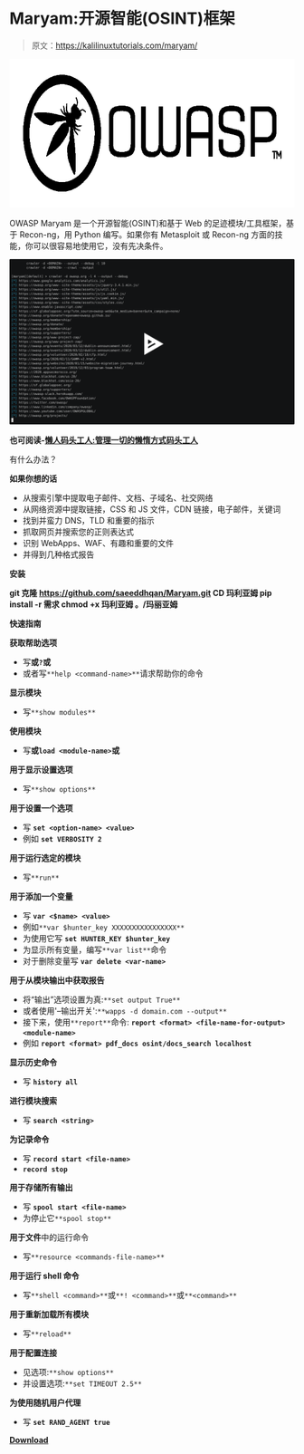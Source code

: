 # Maryam:开源智能(OSINT)框架

> 原文：<https://kalilinuxtutorials.com/maryam/>

[![Maryam : Open-source Intelligence(OSINT) Framework](img//19f62b21d91e01740e0058bd66a311fe.png "Maryam : Open-source Intelligence(OSINT) Framework")](https://1.bp.blogspot.com/-mSX9KxSPi3o/XncScuPtVZI/AAAAAAAAFnA/EMukiLYM630-HFa7526hb0unFN9sTq0GwCLcBGAsYHQ/s1600/Maryam%25281%2529.png)

OWASP Maryam 是一个开源智能(OSINT)和基于 Web 的足迹模块/工具框架，基于 Recon-ng，用 Python 编写。如果你有 Metasploit 或 Recon-ng 方面的技能，你可以很容易地使用它，没有先决条件。

[![](img//7b6c97f62ae3488847444ec395aee2ef.png)](https://asciinema.org/a/310985)

**也可阅读-[懒人码头工人:管理一切的懒惰方式码头工人](https://kalilinuxtutorials.com/lazydocker/)**

有什么办法？

**如果你想的话**

*   从搜索引擎中提取电子邮件、文档、子域名、社交网络
*   从网络资源中提取链接，CSS 和 JS 文件，CDN 链接，电子邮件，关键词
*   找到并蛮力 DNS，TLD 和重要的指示
*   抓取网页并搜索您的正则表达式
*   识别 WebApps、WAF、有趣和重要的文件
*   并得到几种格式报告

**安装**

**git 克隆 https://github.com/saeeddhqan/Maryam.git
CD 玛利亚姆
pip install -r 需求
chmod +x 玛利亚姆
。/玛丽亚姆**

**快速指南**

**获取帮助选项**

*   写**或`?`或**
*   或者写`**help <command-name>**`请求帮助你的命令

**显示模块**

*   写`**show modules**`

**使用模块**

*   写**或`load <module-name>`或**

**用于显示设置选项**

*   写`**show options**`

**用于设置一个选项**

*   写 **`set <option-name> <value>`**
*   例如 **`set VERBOSITY 2`**

**用于运行选定的模块**

*   写`**run**`

**用于添加一个变量**

*   写 **`var <$name> <value>`**
*   例如`**var $hunter_key XXXXXXXXXXXXXXXX**`
*   为使用它写 **`set HUNTER_KEY $hunter_key`**
*   为显示所有变量，编写`**var list**`命令
*   对于删除变量写 **`var delete <var-name>`**

**用于从模块输出中获取报告**

*   将“输出”选项设置为真:`**set output True**`
*   或者使用'–输出开关':`**wapps -d domain.com --output**`
*   接下来，使用`**report**`命令: **`report <format> <file-name-for-output> <module-name>`**
*   例如 **`report <format> pdf_docs osint/docs_search localhost`**

**显示历史命令**

*   写 **`history all`**

**进行模块搜索**

*   写 **`search <string>`**

**为记录命令**

*   写 **`record start <file-name>`**
*   **`record stop`**

**用于存储所有输出**

*   写 **`spool start <file-name>`**
*   为停止它`**spool stop**`

**用于文件**中的运行命令

*   写`**resource <commands-file-name>**`

**用于运行 shell 命令**

*   写`**shell <command>**`或`**! <command>**`或`**<command>**`

**用于重新加载所有模块**

*   写`**reload**`

**用于配置连接**

*   见选项:`**show options**`
*   并设置选项:`**set TIMEOUT 2.5**`

**为使用随机用户代理**

*   写 **`set RAND_AGENT true`**

[**Download**](https://github.com/saeeddhqan/Maryam)
